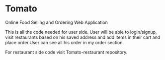 # Tomato
Online Food Selling and Ordering Web Application


This is all the code needed for user side. User will be able to login/signup, visit restaurants based on his saved address and add items in their cart and place order.User can see all his order in my order section.


For restaurant side code visit Tomato-restaurant repository.
